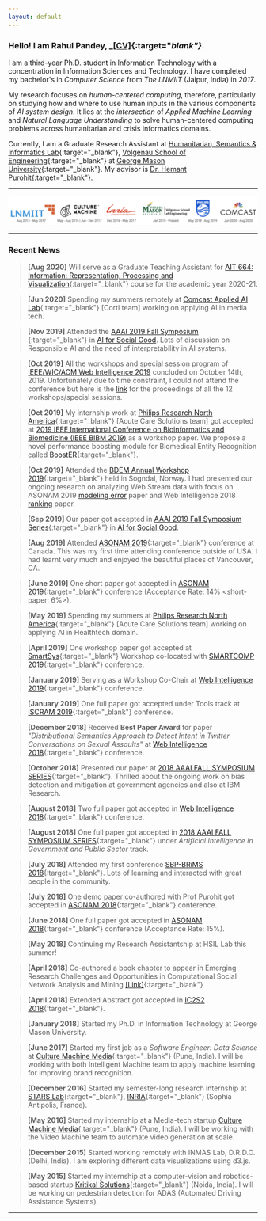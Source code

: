 ```yaml
---
layout: default
---
```


### [](#header-2)Hello! I am Rahul Pandey, _[\[CV\]](http://mason.gmu.edu/~rpandey4/cv_rahulpandey.pdf){:target="_blank"}_.
<!-- Hello, I am **Rahul Pandey**,  -->
I am a third-year Ph.D. student in Information Technology with a concentration in Information Sciences and Technology. I have completed my bachelor's in _Computer Science_ from _The LNMIIT_ (Jaipur, India) in _2017_. <!-- It is an amalgam of _Human-AI Collaboration, User Behavior Modeling, Human-Centered Computing, Natural Language Understanding, Applied Machine Learning_ across different modalities including but not limited to _text, images, videos,_ etc.    -->

My research focuses on _human-centered computing_, therefore, particularly on studying how and where to use human inputs in the various components of _AI system design_. It lies at the _intersection_ of _Applied Machine Learning_ and _Natural Language Understanding_ to solve human-centered computing problems across humanitarian and crisis informatics domains.

Currently, I am a Graduate Research Assistant at [Humanitarian, Semantics & Informatics Lab](http://ist.gmu.edu/~hpurohit/informatics-lab.html){:target="_blank"}, [Volgenau School of Engineering](https://volgenau.gmu.edu/){:target="_blank"} at [George Mason University](https://www2.gmu.edu/){:target="_blank"}. My advisor is [Dr. Hemant Purohit](http://ist.gmu.edu/~hpurohit/){:target="_blank"}.

* * *
![](all_org.png)
* * *
### [](#header-3) Recent News
>**[Aug 2020]** Will serve as a Graduate Teaching Assistant for [AIT 664: Information: Representation, Processing and Visualization](https://ist.gmu.edu/wp-content/uploads/AIT664Fall2020Syllabus.pdf){:target="_blank"} course for the academic year 2020-21.

>**[Jun 2020]** Spending my summers remotely at [Comcast Applied AI Lab](https://jobs.comcast.com/ml-ai-team-page){:target="_blank"} [Corti team] working on applying AI in media tech.

>**[Nov 2019]** Attended the [AAAI 2019 Fall Symposium ](https://aaai.org/Symposia/Fall/fss19.php){:target="_blank"} in [AI for Social Good](https://ai-for-socialgood.github.io/). Lots of discussion on Responsible AI and the need of interpretability in AI systems.

>**[Oct 2019]** All the workshops and special session program of [IEEE/WIC/ACM Web Intelligence 2019](https://webintelligence2019.com/) concluded on October 14th, 2019. Unfortunately due to time constraint, I could not attend the conference but here is the [link](https://dl.acm.org/citation.cfm?id=3358695) for the proceedings of all the 12 workshops/special sessions.

>**[Oct 2019]** My internship work at [Philips Research North America](https://www.philips.com/a-w/research/locations/cambridge-north-america.html){:target="_blank"} [Acute Care Solutions team] got accepted at [2019 IEEE International Conference on Bioinformatics and Biomedicine (IEEE BIBM 2019)](http://ieeebibm.org/BIBM2019/index.html) as a workshop paper. We propose a novel performance boosting module for Biomedical Entity Recognition called [BoostER](https://ieeexplore.ieee.org/abstract/document/8983367/){:target="_blank"}.

>**[Oct 2019]** Attended the [BDEM Annual Workshop 2019](https://www.bigdata.vestforsk.no/news-1/bdem-annual-workshop-to-be-held-in-october-2019){:target="_blank"} held in Sogndal, Norway. I had presented our ongoing research on analyzing Web Stream data with focus on ASONAM 2019 [modeling error](https://arxiv.org/pdf/1907.07228.pdf) paper and Web Intelligence 2018 [ranking](https://arxiv.org/pdf/1809.08489.pdf) paper.

>**[Sep 2019]** Our paper got accepted in [AAAI 2019 Fall Symposium Series](https://aaai.org/Symposia/Fall/fss19.php){:target="_blank"} in [AI for Social Good](https://ai-for-socialgood.github.io/).

>**[Aug 2019]** Attended [ASONAM 2019](http://asonam.cpsc.ucalgary.ca/2019/){:target="_blank"} conference at Canada. This was my first time attending conference outside of USA. I had learnt very much and enjoyed the beautiful places of Vancouver, CA.

>**[June 2019]** One short paper got accepted in [ASONAM 2019](http://asonam.cpsc.ucalgary.ca/2019/){:target="_blank"} conference (Acceptance Rate: 14% \<short-paper: 6%\>).

>**[May 2019]** Spending my summers at [Philips Research North America](https://www.philips.com/a-w/research/locations/cambridge-north-america.html){:target="_blank"} [Acute Care Solutions team] working on applying AI in Healthtech domain.

>**[April 2019]** One workshop paper got accepted at [SmartSys](http://mpsc.umbc.edu/smartsys/2019/){:target="_blank"} Workshop co-located with [SMARTCOMP 2019](http://www.smart-comp.org/){:target="_blank"} conference.

>**[January 2019]** Serving as a Workshop Co-Chair at [Web Intelligence 2019](http://webintelligence2019.com/organizing-committee-2/){:target="_blank"} conference.

>**[January 2019]** One full paper got accepted under Tools track at [ISCRAM 2019](https://iscram2019.webs.upv.es){:target="_blank"} conference.

>**[December 2018]** Received **Best Paper Award** for paper _"Distributional Semantics Approach to Detect Intent in Twitter Conversations on Sexual Assaults"_ at [Web Intelligence 2018](https://webintelligence2018.com/index.html){:target="_blank"} conference.

>**[October 2018]** Presented our paper at [2018 AAAI FALL SYMPOSIUM SERIES](https://aaai.org/Symposia/Fall/fss18.php){:target="_blank"}. Thrilled about the ongoing work on bias detection and mitigation at government agencies and also at IBM Research.


>**[August 2018]** Two full paper got accepted in [Web Intelligence 2018](https://webintelligence2018.com/index.html){:target="_blank"} conference.

>**[August 2018]** One full paper got accepted in [2018 AAAI FALL SYMPOSIUM SERIES](https://aaai.org/Symposia/Fall/fss18.php){:target="_blank"} under _Artificial Intelligence in Government and Public Sector_ track.

>**[July 2018]** Attended my first conference [SBP-BRiMS 2018](http://sbp-brims.org/2018/){:target="_blank"}. Lots of learning and interacted with great people in the community.

>**[July 2018]** One demo paper co-authored with Prof Purohit got accepted in [ASONAM 2018](http://asonam.cpsc.ucalgary.ca/2018/){:target="_blank"} conference.

>**[June 2018]** One full paper got accepted in [ASONAM 2018](http://asonam.cpsc.ucalgary.ca/2018/){:target="_blank"} conference (Acceptance Rate: 15%).

>**[May 2018]** Continuing my Research Assistantship at HSIL Lab this summer!

>**[April 2018]** Co-authored a book chapter to appear in Emerging Research Challenges and Opportunities in Computational Social Network Analysis and Mining [[Link]](https://www.springer.com/us/book/9783319941042#aboutAuthors){:target="_blank"}

>**[April 2018]** Extended Abstract got accepted in [IC2S2 2018](http://www.kellogg.northwestern.edu/news-events/conference/ic2s2/2018.aspx){:target="_blank"}.

>**[January 2018]** Started my Ph.D. in Information Technology at George Mason University.

>**[June 2017]** Started my first job as a _Software Engineer: Data Science_ at [Culture Machine Media](https://culturemachine.co/){:target="_blank"} (Pune, India). I will be working with both Intelligent Machine team to apply machine learning for improving brand recognition.

>**[December 2016]** Started my semester-long research internship at [STARS Lab](https://team.inria.fr/stars/en/){:target="_blank"}, [INRIA](https://www.inria.fr/en){:target="_blank"} (Sophia Antipolis, France).

>**[May 2016]** Started my internship at a Media-tech startup [Culture Machine Media](https://culturemachine.co/){:target="_blank"} (Pune, India). I will be working with the Video Machine team to automate video generation at scale.

>**[December 2015]** Started working remotely with INMAS Lab, D.R.D.O. (Delhi, India). I am exploring different data visualizations using d3.js.

>**[May 2015]** Started my internship at a computer-vision and robotics-based startup [Kritikal Solutions](https://kritikalsolutions.com/){:target="_blank"} (Noida, India). I will be working on pedestrian detection for ADAS (Automated Driving Assistance Systems).


<!-- * * *

### [](#header-3)Current Projects
```python
def project_1():
    project_name = "Efficient word and sense representation for crisis data"
``` -->
<!-- Learning to rank twitter data for intent classification
Modeling user intent to help Fire and Rescue department of the state -->
<!-- ### [](#header-3)Past Projects
```python
project_7 = "Distributional Semantics Approach to Detect Intent in Twitter Conversations on Sexual Assaults"
project_6 = "Ranking of Social Media Alerts with Workload Bounds in Emergency Operation Centers"
project_5 = "AI for Trustworthiness! Credible User Identification on Social Web for Disaster Response Agencies"
project_4 = "CitizenHelper-Adaptive: Expert-augmented Streaming Analytics System for Emergency Services and Humanitarian Organizations"
project_3 = "Social-EOC: Serviceability Model to Rank Social Media Requests for Emergency Operation Centers"
project_2 = "Generic Architecture of a Social Media-driven Intervention Support System for Smart Cities"
project_1 = "People Detection on depth maps only for activity recognition of patients suffering from Alzheimer disease"
``` -->

<!-- ### [](#header-3)Publications
_Click here to view_ __*[Publications](./publications.html)*__

### [](#header-3)Contact me!
```python
You can reach me at user_name@institute.edu
user_name = "rpandey4"
institute = "gmu"
``` -->
* * *
